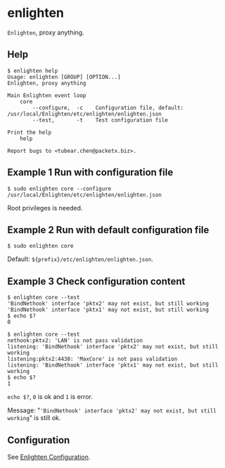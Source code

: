 enlighten
==============

`Enlighten`, proxy anything.

Help
-----------

```
$ enlighten help
Usage: enlighten [GROUP] [OPTION...]
Enlighten, proxy anything

Main Enlighten event loop
    core
        --configure,  -c    Configuration file, default: /usr/local/Enlighten/etc/enlighten/enlighten.json
        --test,       -t    Test configuration file

Print the help
    help

Report bugs to <tubear.chen@packetx.biz>.
```

Example 1 Run with configuration file
-------------

```
$ sudo enlighten core --configure /usr/local/Enlighten/etc/enlighten/enlighten.json
```

Root privileges is needed.

Example 2 Run with default configuration file
-------------

```
$ sudo enlighten core
```

Default: `${prefix}/etc/enlighten/enlighten.json`.

Example 3 Check configuration content
-------------

```
$ enlighten core --test
'BindNethook' interface 'pktx2' may not exist, but still working
'BindNethook' interface 'pktx1' may not exist, but still working
$ echo $?
0

$ enlighten core --test
nethook:pktx2: 'LAN' is not pass validation
listening: 'BindNethook' interface 'pktx2' may not exist, but still working
listening:pktx2:4438: 'MaxCore' is not pass validation
listening: 'BindNethook' interface 'pktx1' may not exist, but still working
$ echo $?
1
```

`echo $?`, `0` is ok and `1` is error.

Message: "`'BindNethook' interface 'pktx2' may not exist, but still working`" is still ok.

Configuration
-------------

See [Enlighten Configuration](Configuration/Enlighten-Configuration.md).
